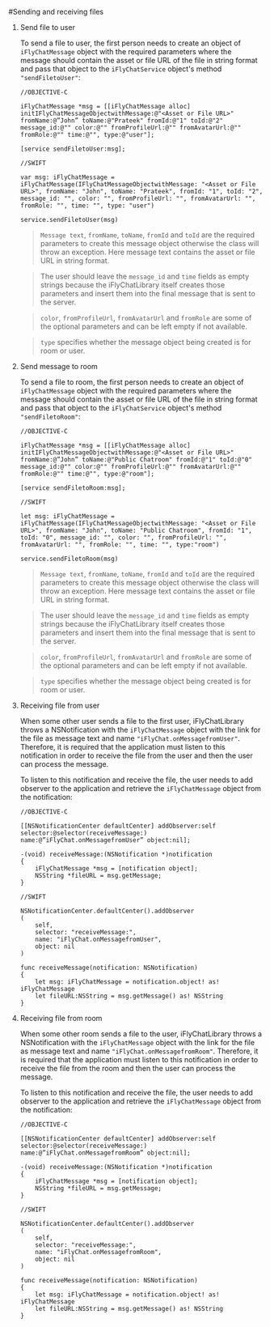 #Sending and receiving files


1. Send file to user

    To send a file to user, the first person needs to create an object of `iFlyChatMessage` object with the required parameters where the message should contain the asset or file URL of the file in string format and pass that object to the `iFlyChatService` object's method `"sendFiletoUser"`:

    ~~~
    //OBJECTIVE-C

    iFlyChatMessage *msg = [[iFlyChatMessage alloc] initIFlyChatMessageObjectwithMessage:@"<Asset or File URL>" fromName:@”John” toName:@"Prateek" fromId:@"1" toId:@"2" message_id:@"" color:@"" fromProfileUrl:@"" fromAvatarUrl:@"" fromRole:@"" time:@"", type:@"user"];​

    [service sendFiletoUser:msg];
    ~~~
    ~~~
    //SWIFT

    var msg: iFlyChatMessage = iFlyChatMessage(IFlyChatMessageObjectwithMessage: "<Asset or File URL>", fromName: "John", toName: "Prateek", fromId: "1", toId: "2", message_id: "", color: "", fromProfileUrl: "", fromAvatarUrl: "", fromRole: "", time: "", type: "user")

    service.sendFiletoUser(msg)
    ~~~
  
    >`Message text`, `fromName`, `toName`, `fromId` and `toId` are the required parameters to create this message object otherwise the class will throw an exception. Here message text contains the asset or file URL in string format.

    >The user should leave the `message_id` and `time` fields as empty strings because the iFlyChatLibrary itself creates those parameters and insert them into the final message that is sent to the server.

    >`color`, `fromProfileUrl`, `fromAvatarUrl` and `fromRole` are some of the optional parameters and can be left empty if not available.

    >`type` specifies whether the message object being created is for room or user.


2. Send message to room

    To send a file to room, the first person needs to create an object of `iFlyChatMessage` object with the required parameters where the message should contain the asset or file URL of the file in string format and pass that object to the `iFlyChatService` object's method `"sendFiletoRoom"`:

    ~~~
    //OBJECTIVE-C

    iFlyChatMessage *msg = [[iFlyChatMessage alloc] initIFlyChatMessageObjectwithMessage:@"<Asset or File URL>" fromName:@”John” toName:@"Public Chatroom" fromId:@"1" toId:@"0" message_id:@"" color:@"" fromProfileUrl:@"" fromAvatarUrl:@"" fromRole:@"" time:@"", type:@"room"];​

    [service sendFiletoRoom:msg];
    ~~~
    ~~~
    //SWIFT

    let msg: iFlyChatMessage = iFlyChatMessage(IFlyChatMessageObjectwithMessage: "<Asset or File URL>", fromName: "John", toName: "Public Chatroom", fromId: "1", toId: "0", message_id: "", color: "", fromProfileUrl: "", fromAvatarUrl: "", fromRole: "", time: "", type:"room")

    service.sendFiletoRoom(msg)
    ~~~
  
    >`Message text`, `fromName`, `toName`, `fromId` and `toId` are the required parameters to create this message object otherwise the class will throw an exception. Here message text contains the asset or file URL in string format.

    >The user should leave the `message_id` and `time` fields as empty strings because the iFlyChatLibrary itself creates those parameters and insert them into the final message that is sent to the server.

    >`color`, `fromProfileUrl`, `fromAvatarUrl` and `fromRole` are some of the optional parameters and can be left empty if not available.

    >`type` specifies whether the message object being created is for room or user.


3. Receiving file from user

    When some other user sends a file to the first user, iFlyChatLibrary throws a NSNotification with the `iFlyChatMessage` object with the link for the file as message text and name `"iFlyChat.onMessagefromUser"`. Therefore, it is required that the application must listen to this notification in order to receive the file from the user and then the user can process the message.

    To listen to this notification and receive the file, the user needs to add observer to the application and retrieve the `iFlyChatMessage` object from the notification:

    ~~~
    //OBJECTIVE-C

    [[NSNotificationCenter defaultCenter] addObserver:self selector:@selector(receiveMessage:) name:@”iFlyChat.onMessagefromUser” object:nil];

    -(void) receiveMessage:(NSNotification *)notification
    {
        iFlyChatMessage *msg = [notification object];
        NSString *fileURL = msg.getMessage;
    }
    ~~~
    ~~~
    //SWIFT

    NSNotificationCenter.defaultCenter().addObserver
    (
        self,
        selector: "receiveMessage:",
        name: "iFlyChat.onMessagefromUser",
        object: nil
    )

    func receiveMessage(notification: NSNotification)
    {
        let msg: iFlyChatMessage = notification.object! as! iFlyChatMessage
        let fileURL:NSString = msg.getMessage() as! NSString
    }
    ~~~
  
4. Receiving file from room

    When some other room sends a file to the user, iFlyChatLibrary throws a NSNotification with the `iFlyChatMessage` object with the link for the file as message text and name `"iFlyChat.onMessagefromRoom"`. Therefore, it is required that the application must listen to this notification in order to receive the file from the room and then the user can process the message.

    To listen to this notification and receive the file, the user needs to add observer to the application and retrieve the `iFlyChatMessage` object from the notification:

    ~~~
    //OBJECTIVE-C

    [[NSNotificationCenter defaultCenter] addObserver:self selector:@selector(receiveMessage:) name:@”iFlyChat.onMessagefromRoom” object:nil];

    -(void) receiveMessage:(NSNotification *)notification
    {
        iFlyChatMessage *msg = [notification object];
        NSString *fileURL = msg.getMessage;
    }
    ~~~
    ~~~
    //SWIFT

    NSNotificationCenter.defaultCenter().addObserver
    (
        self,
        selector: "receiveMessage:",
        name: "iFlyChat.onMessagefromRoom",
        object: nil
    )

    func receiveMessage(notification: NSNotification)
    {
        let msg: iFlyChatMessage = notification.object! as! iFlyChatMessage
        let fileURL:NSString = msg.getMessage() as! NSString
    }
    ~~~